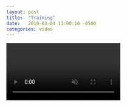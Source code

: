 ```yaml
---
layout: post
title:  "Training"
date:   2019-03-04 11:00:10 -0500
categories: video
---
```


<video muted autoplay controls>
    <source src="{{ site.url }}/assets/video/vue_video_cache_filtered_spliced.mp4" type="video/mp4">
</video>
